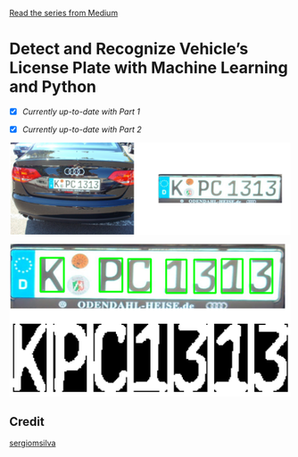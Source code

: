 [Read the series from Medium](https://medium.com/@quangnhatnguyenle/detect-and-recognize-vehicles-license-plate-with-machine-learning-and-python-part-1-detection-795fda47e922)

# Detect and Recognize Vehicle’s License Plate with Machine Learning and Python 

- [x] _Currently up-to-date with Part 1_
- [x] _Currently up-to-date with Part 2_


<p align="center"><img src="./Part1_result.jpg" width=640></p>
<p align="center"><img src="./Part2_result.jpg" width=640></p>



## Credit
[sergiomsilva](https://github.com/sergiomsilva/alpr-unconstrained)
